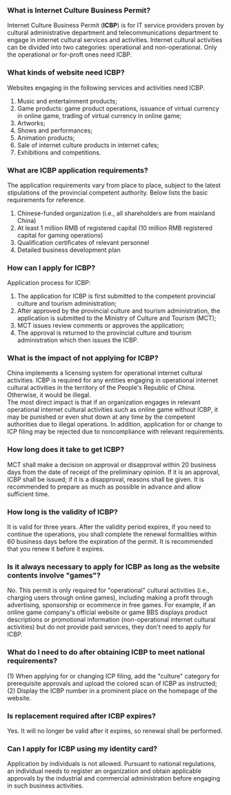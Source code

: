 ### What is Internet Culture Business Permit?
Internet Culture Business Permit (**ICBP**) is for IT service providers proven by cultural administrative department and telecommunications department to engage in internet cultural services and activities. Internet cultural activities can be divided into two categories: operational and non-operational. Only the operational or for-proft ones need ICBP.

### What kinds of website need ICBP?
Websites engaging in the following services and activities need ICBP.
1. Music and entertainment products;  
2. Game products: game product operations, issuance of virtual currency in online game, trading of virtual currency in online game;  
3. Artworks;
4. Shows and performances;
5. Animation products;
6. Sale of internet culture products in internet cafes;
7. Exhibitions and competitions.

### What are ICBP application requirements?
The application requirements vary from place to place, subject to the latest stipulations of the provincial competent authority. Below lists the basic requirements for reference.
1. Chinese-funded organization (i.e., all shareholders are from mainland China)
2. At least 1 million RMB of registered capital (10 million RMB  registered capital for gaming operations)
3. Qualification certificates of relevant personnel
4. Detailed business development plan

### How can I apply for ICBP?
Application process for ICBP:
1. The application for ICBP is first submitted to the competent provincial culture and tourism administration;
2. After approved by the provincial culture and tourism administration, the application is submitted to the Ministry of Culture and Tourism (MCT);
3. MCT issues review comments or approves the application;
4. The approval is returned to the provincial culture and tourism administration which then issues the ICBP.

### What is the impact of not applying for ICBP?
China implements a licensing system for operational internet cultural activities. ICBP is required for any entities engaging in operational internet cultural activities in the territory of the People's Republic of China. Otherwise, it would be illegal.  
The most direct impact is that if an organization engages in relevant operational internet cultural activities such as online game without ICBP, it may be punished or even shut down at any time by the competent authorities due to illegal operations. In addition, application for or change to ICP filing may be rejected due to noncompliance with relevant requirements.

### How long does it take to get ICBP?
MCT shall make a decision on approval or disapproval within 20 business days from the date of receipt of the preliminary opinion. If it is an approval, ICBP shall be issued; if it is a disapproval, reasons shall be given. It is recommended to prepare as much as possible in advance and allow sufficient time.

### How long is the validity of ICBP?
It is valid for three years. After the validity period expires, if you need to continue the operations, you shall complete the renewal formalities within 60 business days before the expiration of the permit. It is recommended that you renew it before it expires.

### Is it always necessary to apply for ICBP as long as the website contents involve "games"?
No. This permit is only required for "operational" cultural activities (i.e., charging users through online games), including making a profit through advertising, sponsorship or ecommerce in free games. For example, if an online game company's official website or game BBS displays product descriptions or promotional information (non-operational internet cultural activities) but do not provide paid services, they don't need to apply for ICBP.

### What do I need to do after obtaining ICBP to meet national requirements?
(1) When applying for or changing ICP filing, add the "culture" category for prerequisite approvals and upload the colored scan of ICBP as instructed;  
(2) Display the ICBP number in a prominent place on the homepage of the website.

### Is replacement required after ICBP expires?
Yes. It will no longer be valid after it expires, so renewal shall be performed.
 
### Can I apply for ICBP using my identity card?
Application by individuals is not allowed. Pursuant to national regulations, an individual needs to register an organization and obtain applicable approvals by the industrial and commercial administration before engaging in such business activities.
